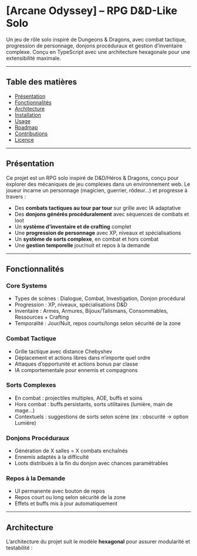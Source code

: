 # [Arcane Odyssey] – RPG D&D-Like Solo

Un jeu de rôle solo inspiré de Dungeons & Dragons, avec combat tactique, progression de personnage, donjons procéduraux et gestion d’inventaire complexe. Conçu en TypeScript avec une architecture hexagonale pour une extensibilité maximale.  

---

## Table des matières

- [Présentation](#présentation)  
- [Fonctionnalités](#fonctionnalités)  
- [Architecture](#architecture)  
- [Installation](#installation)  
- [Usage](#usage)  
- [Roadmap](#roadmap)  
- [Contributions](#contributions)  
- [Licence](#licence)  

---

## Présentation

Ce projet est un RPG solo inspiré de D&D/Héros & Dragons, conçu pour explorer des mécaniques de jeu complexes dans un environnement web. Le joueur incarne un personnage (magicien, guerrier, rôdeur…) et progresse à travers :

- Des **combats tactiques au tour par tour** sur grille avec IA adaptative  
- Des **donjons générés procéduralement** avec séquences de combats et loot  
- Un **système d’inventaire et de crafting** complet  
- Une **progression de personnage** avec XP, niveaux et spécialisations  
- Un **système de sorts complexe**, en combat et hors combat  
- Une **gestion temporelle** jour/nuit et repos à la demande  

---

## Fonctionnalités

### Core Systems

- Types de scènes : Dialogue, Combat, Investigation, Donjon procédural  
- Progression : XP, niveaux, spécialisations D&D  
- Inventaire : Armes, Armures, Bijoux/Talismans, Consommables, Ressources + Crafting  
- Temporalité : Jour/Nuit, repos courts/longs selon sécurité de la zone  

### Combat Tactique

- Grille tactique avec distance Chebyshev  
- Déplacement et actions libres dans n’importe quel ordre  
- Attaques d’opportunité et actions bonus par classe  
- IA comportementale pour ennemis et compagnons  

### Sorts Complexes

- En combat : projectiles multiples, AOE, buffs et soins  
- Hors combat : buffs persistants, sorts utilitaires (lumière, main de mage…)  
- Contextuels : suggestions de sorts selon scène (ex : obscurité → option Lumière)  

### Donjons Procéduraux

- Génération de X salles = X combats enchaînés  
- Ennemis adaptés à la difficulté  
- Loots distribués à la fin du donjon avec chances paramétrables  

### Repos à la Demande

- UI permanente avec bouton de repos  
- Repos court ou long selon sécurité de la zone  
- Effets et buffs mis à jour automatiquement  

---

## Architecture

L’architecture du projet suit le modèle **hexagonal** pour assurer modularité et testabilité :

